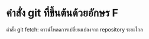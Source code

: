 # คำสั่ง git ที่ขึ้นต้นด้วยอักษร F

คำสั่ง git fetch: ดาวน์โหลดการเปลี่ยนแปลงจาก repository ระยะไกล

